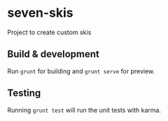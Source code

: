 # seven-skis

Project to create custom skis

## Build & development

Run `grunt` for building and `grunt serve` for preview.

## Testing

Running `grunt test` will run the unit tests with karma.
